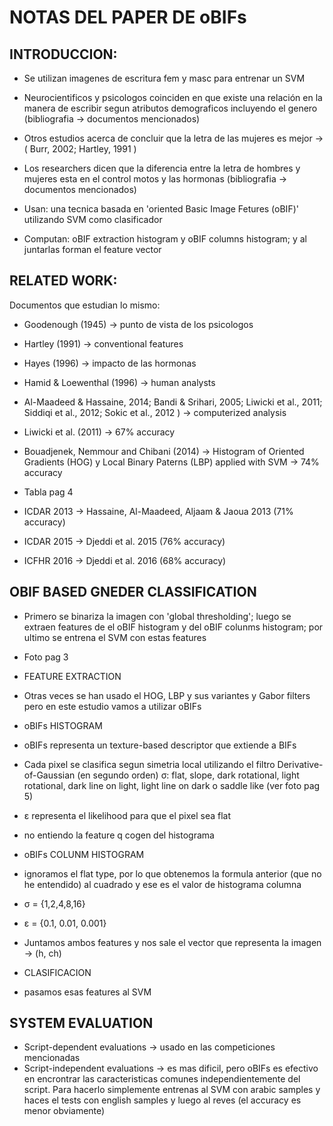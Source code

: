 # NOTAS DEL PAPER DE oBIFs

## INTRODUCCION: 

- Se utilizan imagenes de escritura fem y masc para entrenar un SVM
- Neurocientificos y psicologos coinciden en que existe una relación en la manera de escribir segun atributos demograficos incluyendo el genero (bibliografia -> documentos mencionados)
- Otros estudios acerca de concluir que la letra de las mujeres es mejor ->  ( Burr, 2002; Hartley, 1991 )
- Los researchers dicen que la diferencia entre la letra de hombres y mujeres esta en el control motos y las hormonas (bibliografia -> documentos mencionados)

- Usan: una tecnica basada en 'oriented Basic Image Fetures (oBIF)' utilizando SVM como clasificador
- Computan: oBIF extraction histogram  y oBIF columns histogram; y al juntarlas forman el feature vector


## RELATED WORK:

Documentos que estudian lo mismo:
- Goodenough (1945) -> punto de vista de los psicologos
- Hartley (1991) -> conventional features
- Hayes (1996) -> impacto de las hormonas
- Hamid & Loewenthal (1996) -> human analysts
-  Al-Maadeed & Hassaine, 2014; Bandi & Srihari, 2005; Liwicki et al., 
2011; Siddiqi et al., 2012; Sokic et al., 2012 ) -> computerized analysis
- Liwicki et al. (2011) -> 67% accuracy
- Bouadjenek, Nemmour and Chibani (2014) -> Histogram of Oriented Gradients (HOG) y Local Binary Paterns (LBP) applied with SVM -> 74% accuracy
- Tabla pag 4

- ICDAR 2013 -> Hassaine, Al-Maadeed, Aljaam & Jaoua 2013 (71% accuracy)
- ICDAR 2015 -> Djeddi et al. 2015 (76% accuracy) 
- ICFHR 2016 -> Djeddi et al. 2016 (68% accuracy)


## OBIF BASED GNEDER CLASSIFICATION

- Primero se binariza la imagen con 'global thresholding'; luego se extraen features de el oBIF histogram y del oBIF colunms histogram; por ultimo se entrena el SVM con estas features
- Foto pag 3

- FEATURE EXTRACTION
- Otras veces se han usado el HOG, LBP y sus variantes y Gabor filters pero en este estudio vamos a utilizar oBIFs

- oBIFs HISTOGRAM
- oBIFs representa un texture-based descriptor que extiende a BIFs
- Cada pixel se clasifica segun simetria local utilizando el filtro Derivative-of-Gaussian (en segundo orden) σ: flat, slope, dark rotational, light rotational, dark line on light, light line on dark o saddle like (ver foto pag 5)
- ε representa el likelihood para que el pixel sea flat
- no entiendo la feature q cogen del histograma

- oBIFs COLUNM HISTOGRAM
- ignoramos el flat type, por lo que obtenemos la formula anterior (que no he entendido) al cuadrado y ese es el valor de histograma columna
- σ = {1,2,4,8,16}
- ε = {0.1, 0.01, 0.001}

- Juntamos ambos features y nos sale el vector que representa la imagen -> (h, ch)

- CLASIFICACION
- pasamos esas features al SVM 


## SYSTEM EVALUATION

- Script-dependent evaluations -> usado en las competiciones mencionadas 
- Script-independent evaluations -> es mas dificil, pero oBIFs es efectivo en encrontrar las caracteristicas comunes independientemente del script. Para hacerlo simplemente entrenas al SVM con arabic samples y haces el tests con english samples y luego al reves (el accuracy es menor obviamente)
